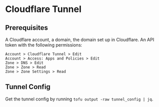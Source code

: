 # Cloudflare Tunnel

## Prerequisites
A Cloudflare account, a domain, the domain set up in Cloudflare. An API token with the following permissions:
```
Account > Cloudflare Tunnel > Edit
Account > Access: Apps and Policies > Edit
Zone > DNS > Edit
Zone > Zone > Read
Zone > Zone Settings > Read
```

## Tunnel Config
Get the tunnel config by running `tofu output -raw tunnel_config | jq`.
